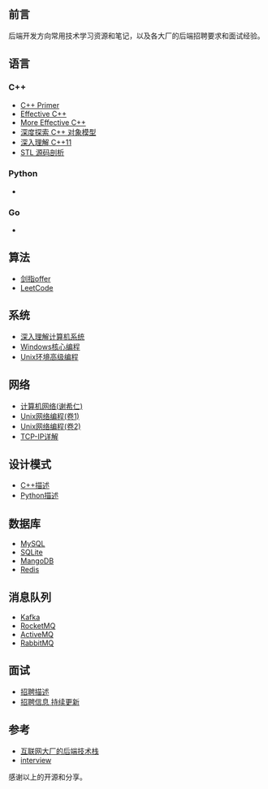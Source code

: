 ## 前言
后端开发方向常用技术学习资源和笔记，以及各大厂的后端招聘要求和面试经验。

## 语言
### C++
* [C++ Primer](./C++/C++Primer.md)
* [Effective C++](./C++/EffectiveC++.md)
* [More Effective C++](./C++/MoreEffectiveC++.md)
* [深度探索 C++ 对象模型](./C++/深度探索C++对象模型.md)
* [深入理解 C++11](./C++/深入理解C++11.md)
* [STL 源码剖析](./C++/STL源码剖析.md)

### Python
* 

### Go
* 

## 算法
* [剑指offer](./DSA/剑指offer.md)
* [LeetCode](./DSA/LeetCode.md)

## 系统
* [深入理解计算机系统](./OS/深入理解计算机系统.md)
* [Windows核心编程](./OS/Windows核心编程.md)
* [Unix环境高级编程](./OS/Unix环境高级编程.md)

## 网络
* [计算机网络(谢希仁)](./Network/计算机网络(谢希仁).md)
* [Unix网络编程(卷1)](./Network/Unix网络编程(卷1).md)
* [Unix网络编程(卷2)](./Network/Unix网络编程(卷2).md)
* [TCP-IP详解](./Network/TCP-IP详解.md)

## 设计模式
* [C++描述](./DesignPatterns/C++描述.md)
* [Python描述](./DesignPatterns/Python描述.md)

## 数据库
* [MySQL](./DB/MySQL.md)
* [SQLite](./DB/SQLite.md)
* [MangoDB](./DB/MangoDB.md)
* [Redis](./DB/Redis.md)

## 消息队列
* [Kafka](./MQ/Kafka.md)
* [RocketMQ](./MQ/RocketMQ.md)
* [ActiveMQ](./MQ/ActiveMQ.md)
* [RabbitMQ](./MQ/RabbitMQ.md)

## 面试
* [招聘描述](./Interview/JD.md)
* [招聘信息 持续更新](./Interview/info.md)


## 参考
* [互联网大厂的后端技术栈](https://zhuanlan.zhihu.com/p/103798636)
* [interview](https://github.com/huihut/interview#cc-development-direction)

感谢以上的开源和分享。

